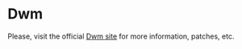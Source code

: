 # Dwm
Please, visit the official <a href="https://dwm.suckless.org/">Dwm site</a> for more information, patches, etc.